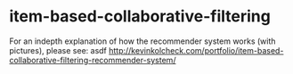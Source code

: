 # item-based-collaborative-filtering
For an indepth explanation of how the recommender system works (with pictures), please see: asdf 
http://kevinkolcheck.com/portfolio/item-based-collaborative-filtering-recommender-system/
